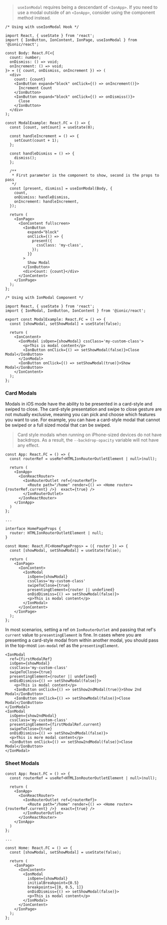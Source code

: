 > `useIonModal` requires being a descendant of `<IonApp>`. If you need to use a modal outside of an `<IonApp>`, consider using the component method instead.


```tsx
/* Using with useIonModal Hook */ 

import React, { useState } from 'react';
import { IonButton, IonContent, IonPage, useIonModal } from '@ionic/react';

const Body: React.FC<{
  count: number;
  onDismiss: () => void;
  onIncrement: () => void;
}> = ({ count, onDismiss, onIncrement }) => (
  <div>
    count: {count}
    <IonButton expand="block" onClick={() => onIncrement()}>
      Increment Count
    </IonButton>
    <IonButton expand="block" onClick={() => onDismiss()}>
      Close
    </IonButton>
  </div>
);

const ModalExample: React.FC = () => {
  const [count, setCount] = useState(0);

  const handleIncrement = () => {
    setCount(count + 1);
  };

  const handleDismiss = () => {
    dismiss();
  };

  /**
   * First parameter is the component to show, second is the props to pass
   */
  const [present, dismiss] = useIonModal(Body, {
    count,
    onDismiss: handleDismiss,
    onIncrement: handleIncrement,
  });

  return (
    <IonPage>
      <IonContent fullscreen>
        <IonButton
          expand="block"
          onClick={() => {
            present({
              cssClass: 'my-class',
            });
          }}
        >
          Show Modal
        </IonButton>
        <div>Count: {count}</div>
      </IonContent>
    </IonPage>
  );
};
```

```tsx
/* Using with IonModal Component */

import React, { useState } from 'react';
import { IonModal, IonButton, IonContent } from '@ionic/react';

export const ModalExample: React.FC = () => {
  const [showModal, setShowModal] = useState(false);

  return (
    <IonContent>
      <IonModal isOpen={showModal} cssClass='my-custom-class'>
        <p>This is modal content</p>
        <IonButton onClick={() => setShowModal(false)}>Close Modal</IonButton>
      </IonModal>
      <IonButton onClick={() => setShowModal(true)}>Show Modal</IonButton>
    </IonContent>
  );
};
```

### Card Modals

Modals in iOS mode have the ability to be presented in a card-style and swiped to close. The card-style presentation and swipe to close gesture are not mutually exclusive, meaning you can pick and choose which features you want to use. For example, you can have a card-style modal that cannot be swiped or a full sized modal that can be swiped.

> Card style modals when running on iPhone-sized devices do not have backdrops. As a result, the `--backdrop-opacity` variable will not have any effect.

```tsx
const App: React.FC = () => {
  const routerRef = useRef<HTMLIonRouterOutletElement | null>(null);
  
  return (
    <IonApp>
      <IonReactRouter>
        <IonRouterOutlet ref={routerRef}>
          <Route path="/home" render={() => <Home router={routerRef.current} />}  exact={true} />
        </IonRouterOutlet>
      </IonReactRouter>
    </IonApp>
  )
};

...

interface HomePageProps {
  router: HTMLIonRouterOutletElement | null;
}

const Home: React.FC<HomePageProps> = ({ router }) => {
  const [showModal, setShowModal] = useState(false);
  
  return (
    <IonPage>
      <IonContent>
        <IonModal
          isOpen={showModal}
          cssClass='my-custom-class'
          swipeToClose={true}
          presentingElement={router || undefined}
          onDidDismiss={() => setShowModal(false)}>
          <p>This is modal content</p>
        </IonModal>
      </IonContent>
    </IonPage>
  );
};

```

In most scenarios, setting a ref on `IonRouterOutlet` and passing that ref's `current` value to `presentingElement` is fine. In cases where you are presenting a card-style modal from within another modal, you should pass in the top-most `ion-modal` ref as the `presentingElement`.

```tsx
<IonModal
  ref={firstModalRef}
  isOpen={showModal}
  cssClass='my-custom-class'
  swipeToClose={true}
  presentingElement={router || undefined}
  onDidDismiss={() => setShowModal(false)}>
    <p>This is modal content</p>
    <IonButton onClick={() => setShow2ndModal(true)}>Show 2nd Modal</IonButton>
    <IonButton onClick={() => setShowModal(false)}>Close Modal</IonButton>
</IonModal>
<IonModal
  isOpen={show2ndModal}
  cssClass='my-custom-class'
  presentingElement={firstModalRef.current}
  swipeToClose={true}
  onDidDismiss={() => setShow2ndModal(false)}>
  <p>This is more modal content</p>
  <IonButton onClick={() => setShow2ndModal(false)}>Close Modal</IonButton>
</IonModal>
```


### Sheet Modals

```tsx
const App: React.FC = () => {
  const routerRef = useRef<HTMLIonRouterOutletElement | null>(null);
  
  return (
    <IonApp>
      <IonReactRouter>
        <IonRouterOutlet ref={routerRef}>
          <Route path="/home" render={() => <Home router={routerRef.current} />}  exact={true} />
        </IonRouterOutlet>
      </IonReactRouter>
    </IonApp>
  )
};

...

const Home: React.FC = () => {
  const [showModal, setShowModal] = useState(false);
  
  return (
    <IonPage>
      <IonContent>
        <IonModal
          isOpen={showModal}
          initialBreakpoint={0.5}
          breakpoints={[0, 0.5, 1]}
          onDidDismiss={() => setShowModal(false)}>
          <p>This is modal content</p>
        </IonModal>
      </IonContent>
    </IonPage>
  );
};

```
